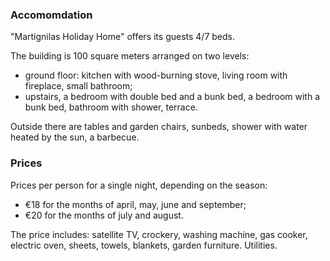 ### Accomomdation

"Martignilas Holiday Home" offers its guests 4/7 beds.

The building is 100 square meters arranged on two levels:

* ground floor: kitchen with wood-burning stove, living room with fireplace, small bathroom;
* upstairs, a bedroom with double bed and a bunk bed, a bedroom with a bunk bed, bathroom with shower, terrace.

Outside there are tables and garden chairs, sunbeds, shower with water heated by the sun, a barbecue.

### Prices

Prices per person for a single night, depending on the season:

* €18 for the months of april, may, june and september;
* €20 for the months of july and august.

The price includes: satellite TV, crockery, washing machine, gas cooker, electric oven, sheets, towels, blankets, garden furniture. Utilities.
